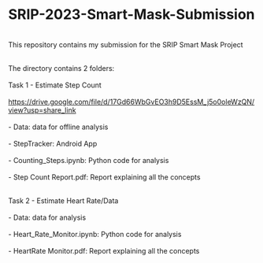 # SRIP-2023-Smart-Mask-Submission
<br>This repository contains my submission for the SRIP Smart Mask Project</br>

<br>The directory contains 2 folders:</br>
 <br>Task 1 - Estimate Step Count</br>
<br>https://drive.google.com/file/d/17Gd66WbGvEO3h9D5EssM_j5o0oleWzQN/view?usp=share_link</br>
    <br>- Data: data for offline analysis</br>
    <br>- StepTracker: Android App</br>
    <br>- Counting_Steps.ipynb: Python code for analysis</br>
    <br>- Step Count Report.pdf: Report explaining all the concepts</br>

<br>Task 2 - Estimate Heart Rate/Data</br>
    <br> - Data: data for analysis </br>
    <br>- Heart_Rate_Monitor.ipynb: Python code for analysis </br>
    <br>- HeartRate Monitor.pdf: Report explaining all the concepts </br>
